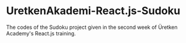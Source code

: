 # UretkenAkademi-React.js-Sudoku
The codes of the Sudoku project given in the second week of Üretken Academy's React.js training.
